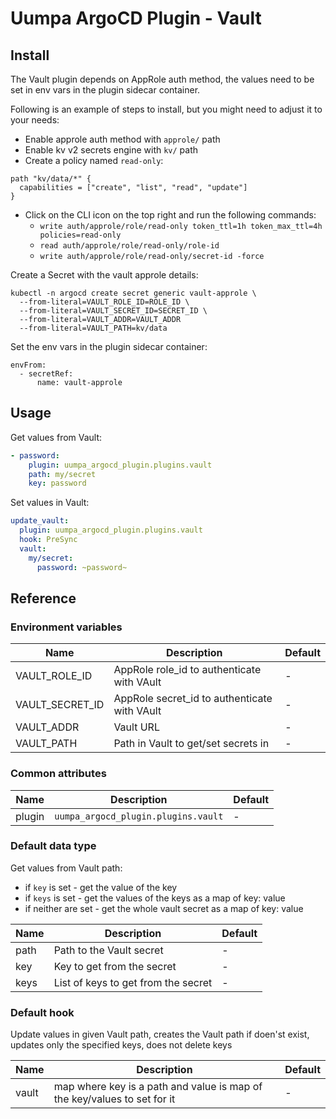 # Uumpa ArgoCD Plugin - Vault

## Install

The Vault plugin depends on AppRole auth method, the values need to be set in env vars in the plugin sidecar container.

Following is an example of steps to install, but you might need to adjust it to your needs:

* Enable approle auth method with `approle/` path
* Enable kv v2 secrets engine with `kv/` path
* Create a policy named `read-only`:
```
path "kv/data/*" {
  capabilities = ["create", "list", "read", "update"]
}
```
* Click on the CLI icon on the top right and run the following commands:
  * `write auth/approle/role/read-only token_ttl=1h token_max_ttl=4h policies=read-only`
  * `read auth/approle/role/read-only/role-id`
  * `write auth/approle/role/read-only/secret-id -force`

Create a Secret with the vault approle details:

```
kubectl -n argocd create secret generic vault-approle \
  --from-literal=VAULT_ROLE_ID=ROLE_ID \
  --from-literal=VAULT_SECRET_ID=SECRET_ID \
  --from-literal=VAULT_ADDR=VAULT_ADDR
  --from-literal=VAULT_PATH=kv/data
```

Set the env vars in the plugin sidecar container:

```
envFrom:
  - secretRef:
      name: vault-approle
```

## Usage

Get values from Vault:

```yaml
- password:
    plugin: uumpa_argocd_plugin.plugins.vault
    path: my/secret
    key: password
```

Set values in Vault:

```yaml
update_vault:
  plugin: uumpa_argocd_plugin.plugins.vault
  hook: PreSync
  vault:
    my/secret:
      password: ~password~
```

## Reference

### Environment variables

| Name            | Description                                  | Default |
|-----------------|----------------------------------------------|---------|
| VAULT_ROLE_ID   | AppRole role_id to authenticate with VAult   | -       |
| VAULT_SECRET_ID | AppRole secret_id to authenticate with VAult | -       |
| VAULT_ADDR      | Vault URL                                    | -       |
| VAULT_PATH      | Path in Vault to get/set secrets in          | -       |

### Common attributes

| Name   | Description                         | Default |
|--------|-------------------------------------|---------|
| plugin | `uumpa_argocd_plugin.plugins.vault` | -       |

### Default data type

Get values from Vault path:

* if `key` is set - get the value of the key
* if `keys` is set - get the values of the keys as a map of key: value
* if neither are set - get the whole vault secret as a map of key: value

| Name | Description                         | Default               |
|------|-------------------------------------|-----------------------|
| path | Path to the Vault secret            | -                     |
| key  | Key to get from the secret          | -                     |
| keys | List of keys to get from the secret | -                     |

### Default hook

Update values in given Vault path, creates the Vault path if doen'st exist, updates only the specified keys, does not delete keys

| Name  | Description                                                              | Default |
|-------|--------------------------------------------------------------------------|---------|
| vault | map where key is a path and value is map of the key/values to set for it | -       |
